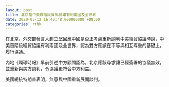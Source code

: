 ```yaml
---
layout: post
title: 北京指中美首階段貿易協議有利兩國及全世界
date: 2020-05-12 16:40:48.000000000 +08:00
categories: rthk
---
```


在北京，外交部發言人趙立堅回應中國是否正考慮重新談判中美經貿協議時說，中美首階段經貿協議有利兩國及全世界，認為雙方應該在平等與相互尊重的基礎上，履行協議。

內地《環球時報》早前引述中方顧問認為，北京應該尋求讓已經簽署的協議無效，並重新與美方談判，令協議更符合中方利益。

美國總統特朗普表明，無意與中國重新展開談判。

